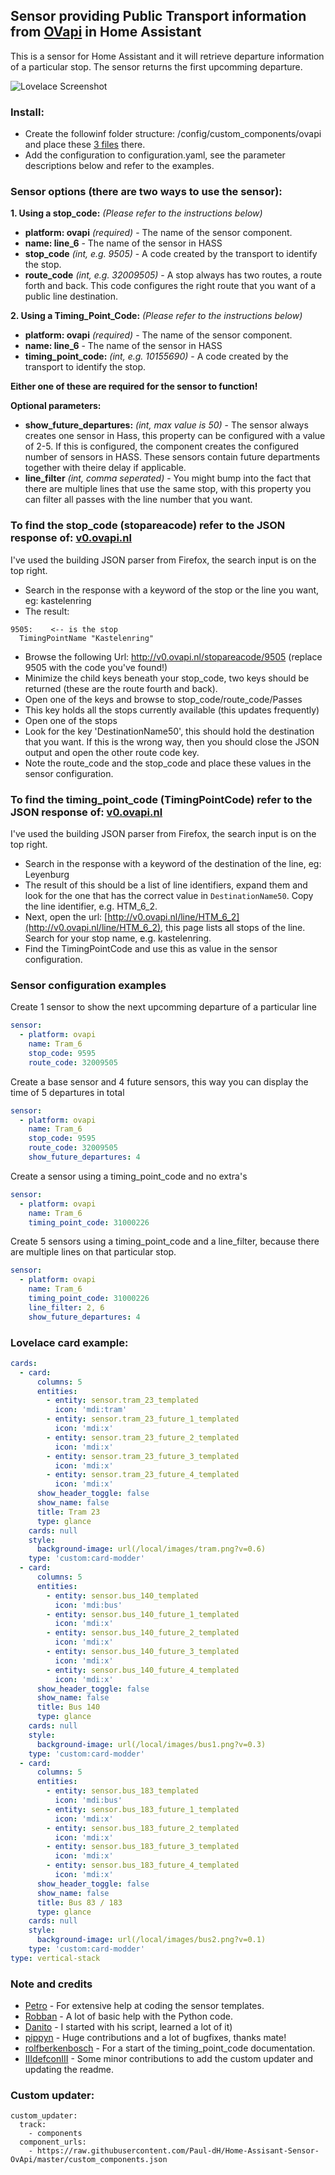 ## Sensor providing Public Transport information from [OVapi](http://www.ovapi.nl) in Home Assistant

This is a sensor for Home Assistant and it will retrieve departure information of a particular stop. The sensor returns the first upcomming departure.

![Lovelace Screenshot](https://github.com/Bram-diederik/Home-Assisant-Sensor-OvApi/blob/master/resources/img/preview.png)

### Install:
  - Create the followinf folder structure: /config/custom_components/ovapi and place these [3 files](https://github.com/Paul-dH/Home-Assisant-Sensor-OvApi/tree/master/custom_components/ovapi) there.
  - Add the configuration to configuration.yaml, see the parameter descriptions below and refer to the examples.

### Sensor options (there are two ways to use the sensor):

**1. Using a stop_code:** *(Please refer to the instructions below)*
  - **platform: ovapi** *(required)* - The name of the sensor component.
  - **name: line_6** - The name of the sensor in HASS
  - **stop_code** *(int, e.g. 9505)* - A code created by the transport to identify the stop.
  - **route_code** *(int, e.g. 32009505)* - A stop always has two routes, a route forth and back. This code configures the right route that you want of a public line destination.

**2. Using a Timing_Point_Code:** *(Please refer to the instructions below)*
  - **platform: ovapi** *(required)* - The name of the sensor component.
  - **name: line_6** - The name of the sensor in HASS
  - **timing_point_code:** *(int, e.g. 10155690)* - A code created by the transport to identify the stop.

**Either one of these are required for the sensor to function!**

**Optional parameters:**
  - **show_future_departures:** *(int, max value is 50)* - The sensor always creates one sensor in Hass, this property can be configured with a value of 2-5. If this is configured, the component creates the configured number of sensors in HASS. These sensors contain future departments together with theire delay if applicable.
  - **line_filter** *(int, comma seperated)* - You might bump into the fact that there are multiple lines that use the same stop, with this property you can filter all passes with the line number that you want.


### To find the stop_code (stopareacode) refer to the JSON response of: [v0.ovapi.nl](http://v0.ovapi.nl/stopareacode)
I've used the building JSON parser from Firefox, the search input is on the top right.

  - Search in the response with a keyword of the stop or the line you want, eg: kastelenring
  - The result:
```
9505:    <-- is the stop
  TimingPointName "Kastelenring"
```
  - Browse the following Url: http://v0.ovapi.nl/stopareacode/9505 (replace 9505 with the code you've found!)
  - Minimize the child keys beneath your stop_code, two keys should be returned (these are the route fourth and back).
  - Open one of the keys and browse to stop_code/route_code/Passes
  - This key holds all the stops currently available (this updates frequently)
  - Open one of the stops
  - Look for the key 'DestinationName50', this should hold the destination that you want. If this is the wrong way, then you should close the JSON output and open the other route code key.
  - Note the route_code and the stop_code and place these values in the sensor configuration.

### To find the timing_point_code (TimingPointCode) refer to the JSON response of: [v0.ovapi.nl](http://v0.ovapi.nl/line)
I've used the building JSON parser from Firefox, the search input is on the top right.

  - Search in the response with a keyword of the destination of the line, eg: Leyenburg
  - The result of this should be a list of line identifiers, expand them and look for the one that has the correct value in `DestinationName50`. Copy the line identifier, e.g. HTM_6_2.
  - Next, open the url: [http://v0.ovapi.nl/line/HTM_6_2](http://v0.ovapi.nl/line/HTM_6_2), this page lists all stops of the line. Search for your stop name, e.g. kastelenring.
  - Find the TimingPointCode and use this as value in the sensor configuration.

### Sensor configuration examples
Create 1 sensor to show the next upcomming departure of a particular line
```yaml
sensor:
  - platform: ovapi
    name: Tram_6
    stop_code: 9595
    route_code: 32009505
```

Create a base sensor and 4 future sensors, this way you can display the time of 5 departures in total
```yaml
sensor:
  - platform: ovapi
    name: Tram_6
    stop_code: 9595
    route_code: 32009505
    show_future_departures: 4
```
Create a sensor using a timing_point_code and no extra's
```yaml
sensor:
  - platform: ovapi
    name: Tram_6
    timing_point_code: 31000226
```
Create 5 sensors using a timing_point_code and a line_filter, because there are multiple lines on that particular stop.
```yaml
sensor:
  - platform: ovapi
    name: Tram_6
    timing_point_code: 31000226
    line_filter: 2, 6
    show_future_departures: 4
```


### Lovelace card example:
```yaml
cards:
  - card:
      columns: 5
      entities:
        - entity: sensor.tram_23_templated
          icon: 'mdi:tram'
        - entity: sensor.tram_23_future_1_templated
          icon: 'mdi:x'
        - entity: sensor.tram_23_future_2_templated
          icon: 'mdi:x'
        - entity: sensor.tram_23_future_3_templated
          icon: 'mdi:x'
        - entity: sensor.tram_23_future_4_templated
          icon: 'mdi:x'
      show_header_toggle: false
      show_name: false
      title: Tram 23
      type: glance
    cards: null
    style:
      background-image: url(/local/images/tram.png?v=0.6)
    type: 'custom:card-modder'
  - card:
      columns: 5
      entities:
        - entity: sensor.bus_140_templated
          icon: 'mdi:bus'
        - entity: sensor.bus_140_future_1_templated
          icon: 'mdi:x'
        - entity: sensor.bus_140_future_2_templated
          icon: 'mdi:x'
        - entity: sensor.bus_140_future_3_templated
          icon: 'mdi:x'
        - entity: sensor.bus_140_future_4_templated
          icon: 'mdi:x'
      show_header_toggle: false
      show_name: false
      title: Bus 140
      type: glance
    cards: null
    style:
      background-image: url(/local/images/bus1.png?v=0.3)
    type: 'custom:card-modder'
  - card:
      columns: 5
      entities:
        - entity: sensor.bus_183_templated
          icon: 'mdi:bus'
        - entity: sensor.bus_183_future_1_templated
          icon: 'mdi:x'
        - entity: sensor.bus_183_future_2_templated
          icon: 'mdi:x'
        - entity: sensor.bus_183_future_3_templated
          icon: 'mdi:x'
        - entity: sensor.bus_183_future_4_templated
          icon: 'mdi:x'
      show_header_toggle: false
      show_name: false
      title: Bus 83 / 183
      type: glance
    cards: null
    style:
      background-image: url(/local/images/bus2.png?v=0.1)
    type: 'custom:card-modder'
type: vertical-stack
```


### Note and credits
  - [Petro](https://community.home-assistant.io/u/petro/summary) - For extensive help at coding the sensor templates.
  - [Robban](https://github.com/Kane610) - A lot of basic help with the Python code.
  - [Danito](https://github.com/danito/HA-Config/blob/master/custom_components/sensor/stib.py) - I started with his script, learned a lot of it)
  - [pippyn](https://github.com/pippyn) - Huge contributions and a lot of bugfixes, thanks mate!
  - [rolfberkenbosch](https://github.com/rolfberkenbosch/) - For a start of the timing_point_code documentation.
  - [IIIdefconIII](https://github.com/IIIdefconIII/) - Some minor contributions to add the custom updater and updating the readme.

### Custom updater:
```
custom_updater:
  track:
    - components
  component_urls:
    - https://raw.githubusercontent.com/Paul-dH/Home-Assisant-Sensor-OvApi/master/custom_components.json
```


